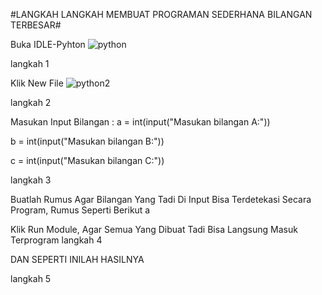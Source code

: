 #LANGKAH LANGKAH MEMBUAT PROGRAMAN SEDERHANA BILANGAN TERBESAR#

Buka IDLE-Pyhton
![python ](https://user-images.githubusercontent.com/56529741/67614935-101e4200-f77a-11e9-9097-745533d24da8.jpg)

langkah 1

Klik New File
![python2](https://user-images.githubusercontent.com/56529741/67614952-6ab79e00-f77a-11e9-935f-11e5b078c4b7.jpg)

langkah 2

Masukan Input Bilangan :
a = int(input("Masukan bilangan A:"))

b = int(input("Masukan bilangan B:"))

c = int(input("Masukan bilangan C:"))

langkah 3

Buatlah Rumus Agar Bilangan Yang Tadi Di Input Bisa Terdetekasi Secara Program, Rumus Seperti Berikut
a

Klik Run Module, Agar Semua Yang Dibuat Tadi Bisa Langsung Masuk Terprogram
langkah 4

DAN SEPERTI INILAH HASILNYA

langkah 5

